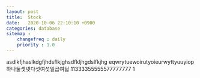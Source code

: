 ```yaml
---
layout: post
title:  Stock
date:   2020-10-06 22:10:10 +0900
categories: database
sitemap :
    changefreq : daily
    priority : 1.0
---
```
























asdlkfjhaslkdgfjhdsflkjghsdfkljhgdslfkjhg
eqwrytuewoirutyoieurwyttyuuyiop
하나둘셋넷다섯여섯일곱여덟
11333355555577777777
1